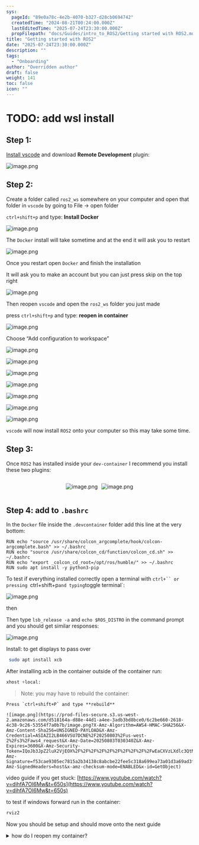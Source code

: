 ```yaml
---
sys:
  pageId: "89e0a78c-4e2b-4070-b327-d28cb0694742"
  createdTime: "2024-08-21T00:24:00.000Z"
  lastEditedTime: "2025-07-24T23:30:00.000Z"
  propFilepath: "docs/Guides/intro_to_ROS2/Getting started with ROS2.md"
title: "Getting started with ROS2"
date: "2025-07-24T23:30:00.000Z"
description: ""
tags:
  - "Onboarding"
author: "Overridden author"
draft: false
weight: 141
toc: false
icon: ""
---
```


# TODO: add wsl install

## Step 1:

[Install vscode](https://code.visualstudio.com/download) and download **Remote Development** plugin:

![image.png](https://prod-files-secure.s3.us-west-2.amazonaws.com/d518164a-d88e-44d1-a4ee-3adb3bd8bce0/efb52993-1881-4a40-b95e-6f020334f022/image.png?X-Amz-Algorithm=AWS4-HMAC-SHA256&X-Amz-Content-Sha256=UNSIGNED-PAYLOAD&X-Amz-Credential=ASIAZI2LB46664AQJ4UJ%2F20250803%2Fus-west-2%2Fs3%2Faws4_request&X-Amz-Date=20250803T030335Z&X-Amz-Expires=3600&X-Amz-Security-Token=IQoJb3JpZ2luX2VjEOX%2F%2F%2F%2F%2F%2F%2F%2F%2F%2FwEaCXVzLXdlc3QtMiJIMEYCIQCsfWBNx4LjtX%2Fl4OPdvdvBvTZhn36lHClXAGghC7zuegIhAMsq3yMABPGC6PZeeT%2BSzLcsoJGGeccS49CrlqJVBeqrKv8DCB4QABoMNjM3NDIzMTgzODA1IgzmCTgMHdaAlWPy6qIq3AMR8wt0VhFBZUS06NlprNJwF0bVIH3vTXz5kZYf5DP8T5FwKJ%2B2BPkkGOZrI6653wmawpcoFFJ5kuUbdDKpI%2FjVnLR1HliIvivYwY9G%2Fo%2BHlQQil9KquQig4R5Fn5MSXviOgZzDCzwiKcJe5t2%2BEhyKDNWW0KiYwEuX9qzlOYRBmky9Mr5FOd4qYT4bn7%2BDhMtR4ewOBj2sNoNNWB2kO67LX40PvTNwOdMXbQF8ts3CG9zv6ahPGJbMsPinheEvhczPh%2BQvgLxmI%2FKbnWN0QyyLz0RxmDZ2PFr%2BL6XR%2FW7WO5Z8Treq5ZKlmnB%2BzFG2%2Bo2FuQso98ufrcSsuUkgB39XCO18J0y80LtTWlWI%2BsrUqnizp1UjnWB9xortIidZvpW9YAyA9UpxhRUx0MEc36JGqLlNnd2mOwnLvB4EkbHqzJxlBabQl5RNzzAOniQU4K7eDmfG%2FD1Zv4obaRfqZckK185r7vI9xFIWzGgVdXkVmRukLLsMSW%2BWMfwUP4Amgus%2FWUSBfljQ9Es55ZCWs6BoUOV9lnkFzFwU0%2F9Kjy6SgwGH%2FEDGBQUXwert9xfl5QzrESJuB9Yz2YIYCJqo9tNSH7yHTWUp66w0b3tWSM007ZGbkivfqElyTuf86jC%2BgLrEBjqkAaTwAwS1WV471NG1ZlvHPUiP%2FrY187vvVSXlj%2BJVNLCjVlFxsZjEkiHbQxaH2xGDPtW5RBlda3u9TrltG5AAntNBqvQ2n8ATYZfglBeq91qugH0kWX4qUMhAiSQONCoLkna%2FFR%2B146Ket693EcNO9Q%2FLXhiJ7Warak1UTmEZNqpKHyNJzOihJXwS%2BX3%2B2D4AqUAp%2ByHsAwPSm2h0m0GTB7gn3IMb&X-Amz-Signature=f17770077755da54647dd477e6afb51842cefd8900a14e30412c479143e1d7e9&X-Amz-SignedHeaders=host&x-amz-checksum-mode=ENABLED&x-id=GetObject)

## Step 2:

Create a folder called `ros2_ws` somewhere on your computer and open that folder in `vscode` by going to File → open folder 

`ctrl+shift+p` and type: **Install Docker**

![image.png](https://prod-files-secure.s3.us-west-2.amazonaws.com/d518164a-d88e-44d1-a4ee-3adb3bd8bce0/2269dc0e-1cd5-47ff-bceb-c04ad9b2eab0/image.png?X-Amz-Algorithm=AWS4-HMAC-SHA256&X-Amz-Content-Sha256=UNSIGNED-PAYLOAD&X-Amz-Credential=ASIAZI2LB46664AQJ4UJ%2F20250803%2Fus-west-2%2Fs3%2Faws4_request&X-Amz-Date=20250803T030336Z&X-Amz-Expires=3600&X-Amz-Security-Token=IQoJb3JpZ2luX2VjEOX%2F%2F%2F%2F%2F%2F%2F%2F%2F%2FwEaCXVzLXdlc3QtMiJIMEYCIQCsfWBNx4LjtX%2Fl4OPdvdvBvTZhn36lHClXAGghC7zuegIhAMsq3yMABPGC6PZeeT%2BSzLcsoJGGeccS49CrlqJVBeqrKv8DCB4QABoMNjM3NDIzMTgzODA1IgzmCTgMHdaAlWPy6qIq3AMR8wt0VhFBZUS06NlprNJwF0bVIH3vTXz5kZYf5DP8T5FwKJ%2B2BPkkGOZrI6653wmawpcoFFJ5kuUbdDKpI%2FjVnLR1HliIvivYwY9G%2Fo%2BHlQQil9KquQig4R5Fn5MSXviOgZzDCzwiKcJe5t2%2BEhyKDNWW0KiYwEuX9qzlOYRBmky9Mr5FOd4qYT4bn7%2BDhMtR4ewOBj2sNoNNWB2kO67LX40PvTNwOdMXbQF8ts3CG9zv6ahPGJbMsPinheEvhczPh%2BQvgLxmI%2FKbnWN0QyyLz0RxmDZ2PFr%2BL6XR%2FW7WO5Z8Treq5ZKlmnB%2BzFG2%2Bo2FuQso98ufrcSsuUkgB39XCO18J0y80LtTWlWI%2BsrUqnizp1UjnWB9xortIidZvpW9YAyA9UpxhRUx0MEc36JGqLlNnd2mOwnLvB4EkbHqzJxlBabQl5RNzzAOniQU4K7eDmfG%2FD1Zv4obaRfqZckK185r7vI9xFIWzGgVdXkVmRukLLsMSW%2BWMfwUP4Amgus%2FWUSBfljQ9Es55ZCWs6BoUOV9lnkFzFwU0%2F9Kjy6SgwGH%2FEDGBQUXwert9xfl5QzrESJuB9Yz2YIYCJqo9tNSH7yHTWUp66w0b3tWSM007ZGbkivfqElyTuf86jC%2BgLrEBjqkAaTwAwS1WV471NG1ZlvHPUiP%2FrY187vvVSXlj%2BJVNLCjVlFxsZjEkiHbQxaH2xGDPtW5RBlda3u9TrltG5AAntNBqvQ2n8ATYZfglBeq91qugH0kWX4qUMhAiSQONCoLkna%2FFR%2B146Ket693EcNO9Q%2FLXhiJ7Warak1UTmEZNqpKHyNJzOihJXwS%2BX3%2B2D4AqUAp%2ByHsAwPSm2h0m0GTB7gn3IMb&X-Amz-Signature=440a71de3eb3b21319768348ead68a7bde2272c57db77a04ea6517b8d07197b2&X-Amz-SignedHeaders=host&x-amz-checksum-mode=ENABLED&x-id=GetObject)

The `Docker` install will take sometime and at the end it will ask you to restart

![image.png](https://prod-files-secure.s3.us-west-2.amazonaws.com/d518164a-d88e-44d1-a4ee-3adb3bd8bce0/ed233f78-be33-4b1f-b89c-9c346c0e961e/image.png?X-Amz-Algorithm=AWS4-HMAC-SHA256&X-Amz-Content-Sha256=UNSIGNED-PAYLOAD&X-Amz-Credential=ASIAZI2LB46664AQJ4UJ%2F20250803%2Fus-west-2%2Fs3%2Faws4_request&X-Amz-Date=20250803T030336Z&X-Amz-Expires=3600&X-Amz-Security-Token=IQoJb3JpZ2luX2VjEOX%2F%2F%2F%2F%2F%2F%2F%2F%2F%2FwEaCXVzLXdlc3QtMiJIMEYCIQCsfWBNx4LjtX%2Fl4OPdvdvBvTZhn36lHClXAGghC7zuegIhAMsq3yMABPGC6PZeeT%2BSzLcsoJGGeccS49CrlqJVBeqrKv8DCB4QABoMNjM3NDIzMTgzODA1IgzmCTgMHdaAlWPy6qIq3AMR8wt0VhFBZUS06NlprNJwF0bVIH3vTXz5kZYf5DP8T5FwKJ%2B2BPkkGOZrI6653wmawpcoFFJ5kuUbdDKpI%2FjVnLR1HliIvivYwY9G%2Fo%2BHlQQil9KquQig4R5Fn5MSXviOgZzDCzwiKcJe5t2%2BEhyKDNWW0KiYwEuX9qzlOYRBmky9Mr5FOd4qYT4bn7%2BDhMtR4ewOBj2sNoNNWB2kO67LX40PvTNwOdMXbQF8ts3CG9zv6ahPGJbMsPinheEvhczPh%2BQvgLxmI%2FKbnWN0QyyLz0RxmDZ2PFr%2BL6XR%2FW7WO5Z8Treq5ZKlmnB%2BzFG2%2Bo2FuQso98ufrcSsuUkgB39XCO18J0y80LtTWlWI%2BsrUqnizp1UjnWB9xortIidZvpW9YAyA9UpxhRUx0MEc36JGqLlNnd2mOwnLvB4EkbHqzJxlBabQl5RNzzAOniQU4K7eDmfG%2FD1Zv4obaRfqZckK185r7vI9xFIWzGgVdXkVmRukLLsMSW%2BWMfwUP4Amgus%2FWUSBfljQ9Es55ZCWs6BoUOV9lnkFzFwU0%2F9Kjy6SgwGH%2FEDGBQUXwert9xfl5QzrESJuB9Yz2YIYCJqo9tNSH7yHTWUp66w0b3tWSM007ZGbkivfqElyTuf86jC%2BgLrEBjqkAaTwAwS1WV471NG1ZlvHPUiP%2FrY187vvVSXlj%2BJVNLCjVlFxsZjEkiHbQxaH2xGDPtW5RBlda3u9TrltG5AAntNBqvQ2n8ATYZfglBeq91qugH0kWX4qUMhAiSQONCoLkna%2FFR%2B146Ket693EcNO9Q%2FLXhiJ7Warak1UTmEZNqpKHyNJzOihJXwS%2BX3%2B2D4AqUAp%2ByHsAwPSm2h0m0GTB7gn3IMb&X-Amz-Signature=55e63736934c547df1a70e6c2606c47f416c9f36337ec438cc7cc6900d34dd21&X-Amz-SignedHeaders=host&x-amz-checksum-mode=ENABLED&x-id=GetObject)

Once you restart open `Docker` and finish the installation

It will ask you to make an account but you can just press skip on the top right

![image.png](https://prod-files-secure.s3.us-west-2.amazonaws.com/d518164a-d88e-44d1-a4ee-3adb3bd8bce0/21010ad9-1659-4fd9-9f59-9932a09b2a3d/image.png?X-Amz-Algorithm=AWS4-HMAC-SHA256&X-Amz-Content-Sha256=UNSIGNED-PAYLOAD&X-Amz-Credential=ASIAZI2LB46664AQJ4UJ%2F20250803%2Fus-west-2%2Fs3%2Faws4_request&X-Amz-Date=20250803T030336Z&X-Amz-Expires=3600&X-Amz-Security-Token=IQoJb3JpZ2luX2VjEOX%2F%2F%2F%2F%2F%2F%2F%2F%2F%2FwEaCXVzLXdlc3QtMiJIMEYCIQCsfWBNx4LjtX%2Fl4OPdvdvBvTZhn36lHClXAGghC7zuegIhAMsq3yMABPGC6PZeeT%2BSzLcsoJGGeccS49CrlqJVBeqrKv8DCB4QABoMNjM3NDIzMTgzODA1IgzmCTgMHdaAlWPy6qIq3AMR8wt0VhFBZUS06NlprNJwF0bVIH3vTXz5kZYf5DP8T5FwKJ%2B2BPkkGOZrI6653wmawpcoFFJ5kuUbdDKpI%2FjVnLR1HliIvivYwY9G%2Fo%2BHlQQil9KquQig4R5Fn5MSXviOgZzDCzwiKcJe5t2%2BEhyKDNWW0KiYwEuX9qzlOYRBmky9Mr5FOd4qYT4bn7%2BDhMtR4ewOBj2sNoNNWB2kO67LX40PvTNwOdMXbQF8ts3CG9zv6ahPGJbMsPinheEvhczPh%2BQvgLxmI%2FKbnWN0QyyLz0RxmDZ2PFr%2BL6XR%2FW7WO5Z8Treq5ZKlmnB%2BzFG2%2Bo2FuQso98ufrcSsuUkgB39XCO18J0y80LtTWlWI%2BsrUqnizp1UjnWB9xortIidZvpW9YAyA9UpxhRUx0MEc36JGqLlNnd2mOwnLvB4EkbHqzJxlBabQl5RNzzAOniQU4K7eDmfG%2FD1Zv4obaRfqZckK185r7vI9xFIWzGgVdXkVmRukLLsMSW%2BWMfwUP4Amgus%2FWUSBfljQ9Es55ZCWs6BoUOV9lnkFzFwU0%2F9Kjy6SgwGH%2FEDGBQUXwert9xfl5QzrESJuB9Yz2YIYCJqo9tNSH7yHTWUp66w0b3tWSM007ZGbkivfqElyTuf86jC%2BgLrEBjqkAaTwAwS1WV471NG1ZlvHPUiP%2FrY187vvVSXlj%2BJVNLCjVlFxsZjEkiHbQxaH2xGDPtW5RBlda3u9TrltG5AAntNBqvQ2n8ATYZfglBeq91qugH0kWX4qUMhAiSQONCoLkna%2FFR%2B146Ket693EcNO9Q%2FLXhiJ7Warak1UTmEZNqpKHyNJzOihJXwS%2BX3%2B2D4AqUAp%2ByHsAwPSm2h0m0GTB7gn3IMb&X-Amz-Signature=d96da8ae7e5d8de6f2a72d21d7be4280c358d8de77cbe61a5352a0ec40d0a8b2&X-Amz-SignedHeaders=host&x-amz-checksum-mode=ENABLED&x-id=GetObject)

Then reopen `vscode` and open the `ros2_ws` folder you just made

press `ctrl+shift+p` and type: **reopen in container**

![image.png](https://prod-files-secure.s3.us-west-2.amazonaws.com/d518164a-d88e-44d1-a4ee-3adb3bd8bce0/4e93b8c2-41ad-488c-8095-c74205196118/image.png?X-Amz-Algorithm=AWS4-HMAC-SHA256&X-Amz-Content-Sha256=UNSIGNED-PAYLOAD&X-Amz-Credential=ASIAZI2LB46664AQJ4UJ%2F20250803%2Fus-west-2%2Fs3%2Faws4_request&X-Amz-Date=20250803T030336Z&X-Amz-Expires=3600&X-Amz-Security-Token=IQoJb3JpZ2luX2VjEOX%2F%2F%2F%2F%2F%2F%2F%2F%2F%2FwEaCXVzLXdlc3QtMiJIMEYCIQCsfWBNx4LjtX%2Fl4OPdvdvBvTZhn36lHClXAGghC7zuegIhAMsq3yMABPGC6PZeeT%2BSzLcsoJGGeccS49CrlqJVBeqrKv8DCB4QABoMNjM3NDIzMTgzODA1IgzmCTgMHdaAlWPy6qIq3AMR8wt0VhFBZUS06NlprNJwF0bVIH3vTXz5kZYf5DP8T5FwKJ%2B2BPkkGOZrI6653wmawpcoFFJ5kuUbdDKpI%2FjVnLR1HliIvivYwY9G%2Fo%2BHlQQil9KquQig4R5Fn5MSXviOgZzDCzwiKcJe5t2%2BEhyKDNWW0KiYwEuX9qzlOYRBmky9Mr5FOd4qYT4bn7%2BDhMtR4ewOBj2sNoNNWB2kO67LX40PvTNwOdMXbQF8ts3CG9zv6ahPGJbMsPinheEvhczPh%2BQvgLxmI%2FKbnWN0QyyLz0RxmDZ2PFr%2BL6XR%2FW7WO5Z8Treq5ZKlmnB%2BzFG2%2Bo2FuQso98ufrcSsuUkgB39XCO18J0y80LtTWlWI%2BsrUqnizp1UjnWB9xortIidZvpW9YAyA9UpxhRUx0MEc36JGqLlNnd2mOwnLvB4EkbHqzJxlBabQl5RNzzAOniQU4K7eDmfG%2FD1Zv4obaRfqZckK185r7vI9xFIWzGgVdXkVmRukLLsMSW%2BWMfwUP4Amgus%2FWUSBfljQ9Es55ZCWs6BoUOV9lnkFzFwU0%2F9Kjy6SgwGH%2FEDGBQUXwert9xfl5QzrESJuB9Yz2YIYCJqo9tNSH7yHTWUp66w0b3tWSM007ZGbkivfqElyTuf86jC%2BgLrEBjqkAaTwAwS1WV471NG1ZlvHPUiP%2FrY187vvVSXlj%2BJVNLCjVlFxsZjEkiHbQxaH2xGDPtW5RBlda3u9TrltG5AAntNBqvQ2n8ATYZfglBeq91qugH0kWX4qUMhAiSQONCoLkna%2FFR%2B146Ket693EcNO9Q%2FLXhiJ7Warak1UTmEZNqpKHyNJzOihJXwS%2BX3%2B2D4AqUAp%2ByHsAwPSm2h0m0GTB7gn3IMb&X-Amz-Signature=749e5da7509108a428667977f3fef9eccab45da80affb2548e75432168e462bc&X-Amz-SignedHeaders=host&x-amz-checksum-mode=ENABLED&x-id=GetObject)

Choose “Add configuration to workspace”

![image.png](https://prod-files-secure.s3.us-west-2.amazonaws.com/d518164a-d88e-44d1-a4ee-3adb3bd8bce0/9560b282-5060-4989-ba37-97e7b2c22476/image.png?X-Amz-Algorithm=AWS4-HMAC-SHA256&X-Amz-Content-Sha256=UNSIGNED-PAYLOAD&X-Amz-Credential=ASIAZI2LB46664AQJ4UJ%2F20250803%2Fus-west-2%2Fs3%2Faws4_request&X-Amz-Date=20250803T030336Z&X-Amz-Expires=3600&X-Amz-Security-Token=IQoJb3JpZ2luX2VjEOX%2F%2F%2F%2F%2F%2F%2F%2F%2F%2FwEaCXVzLXdlc3QtMiJIMEYCIQCsfWBNx4LjtX%2Fl4OPdvdvBvTZhn36lHClXAGghC7zuegIhAMsq3yMABPGC6PZeeT%2BSzLcsoJGGeccS49CrlqJVBeqrKv8DCB4QABoMNjM3NDIzMTgzODA1IgzmCTgMHdaAlWPy6qIq3AMR8wt0VhFBZUS06NlprNJwF0bVIH3vTXz5kZYf5DP8T5FwKJ%2B2BPkkGOZrI6653wmawpcoFFJ5kuUbdDKpI%2FjVnLR1HliIvivYwY9G%2Fo%2BHlQQil9KquQig4R5Fn5MSXviOgZzDCzwiKcJe5t2%2BEhyKDNWW0KiYwEuX9qzlOYRBmky9Mr5FOd4qYT4bn7%2BDhMtR4ewOBj2sNoNNWB2kO67LX40PvTNwOdMXbQF8ts3CG9zv6ahPGJbMsPinheEvhczPh%2BQvgLxmI%2FKbnWN0QyyLz0RxmDZ2PFr%2BL6XR%2FW7WO5Z8Treq5ZKlmnB%2BzFG2%2Bo2FuQso98ufrcSsuUkgB39XCO18J0y80LtTWlWI%2BsrUqnizp1UjnWB9xortIidZvpW9YAyA9UpxhRUx0MEc36JGqLlNnd2mOwnLvB4EkbHqzJxlBabQl5RNzzAOniQU4K7eDmfG%2FD1Zv4obaRfqZckK185r7vI9xFIWzGgVdXkVmRukLLsMSW%2BWMfwUP4Amgus%2FWUSBfljQ9Es55ZCWs6BoUOV9lnkFzFwU0%2F9Kjy6SgwGH%2FEDGBQUXwert9xfl5QzrESJuB9Yz2YIYCJqo9tNSH7yHTWUp66w0b3tWSM007ZGbkivfqElyTuf86jC%2BgLrEBjqkAaTwAwS1WV471NG1ZlvHPUiP%2FrY187vvVSXlj%2BJVNLCjVlFxsZjEkiHbQxaH2xGDPtW5RBlda3u9TrltG5AAntNBqvQ2n8ATYZfglBeq91qugH0kWX4qUMhAiSQONCoLkna%2FFR%2B146Ket693EcNO9Q%2FLXhiJ7Warak1UTmEZNqpKHyNJzOihJXwS%2BX3%2B2D4AqUAp%2ByHsAwPSm2h0m0GTB7gn3IMb&X-Amz-Signature=1e4aa93dde4a70bb2a828830883e628f59277aefc8160bd95381d4f5baecf1e7&X-Amz-SignedHeaders=host&x-amz-checksum-mode=ENABLED&x-id=GetObject)

![image.png](https://prod-files-secure.s3.us-west-2.amazonaws.com/d518164a-d88e-44d1-a4ee-3adb3bd8bce0/2ee63f81-886b-48e8-a553-dc6e5eac99e4/image.png?X-Amz-Algorithm=AWS4-HMAC-SHA256&X-Amz-Content-Sha256=UNSIGNED-PAYLOAD&X-Amz-Credential=ASIAZI2LB46664AQJ4UJ%2F20250803%2Fus-west-2%2Fs3%2Faws4_request&X-Amz-Date=20250803T030335Z&X-Amz-Expires=3600&X-Amz-Security-Token=IQoJb3JpZ2luX2VjEOX%2F%2F%2F%2F%2F%2F%2F%2F%2F%2FwEaCXVzLXdlc3QtMiJIMEYCIQCsfWBNx4LjtX%2Fl4OPdvdvBvTZhn36lHClXAGghC7zuegIhAMsq3yMABPGC6PZeeT%2BSzLcsoJGGeccS49CrlqJVBeqrKv8DCB4QABoMNjM3NDIzMTgzODA1IgzmCTgMHdaAlWPy6qIq3AMR8wt0VhFBZUS06NlprNJwF0bVIH3vTXz5kZYf5DP8T5FwKJ%2B2BPkkGOZrI6653wmawpcoFFJ5kuUbdDKpI%2FjVnLR1HliIvivYwY9G%2Fo%2BHlQQil9KquQig4R5Fn5MSXviOgZzDCzwiKcJe5t2%2BEhyKDNWW0KiYwEuX9qzlOYRBmky9Mr5FOd4qYT4bn7%2BDhMtR4ewOBj2sNoNNWB2kO67LX40PvTNwOdMXbQF8ts3CG9zv6ahPGJbMsPinheEvhczPh%2BQvgLxmI%2FKbnWN0QyyLz0RxmDZ2PFr%2BL6XR%2FW7WO5Z8Treq5ZKlmnB%2BzFG2%2Bo2FuQso98ufrcSsuUkgB39XCO18J0y80LtTWlWI%2BsrUqnizp1UjnWB9xortIidZvpW9YAyA9UpxhRUx0MEc36JGqLlNnd2mOwnLvB4EkbHqzJxlBabQl5RNzzAOniQU4K7eDmfG%2FD1Zv4obaRfqZckK185r7vI9xFIWzGgVdXkVmRukLLsMSW%2BWMfwUP4Amgus%2FWUSBfljQ9Es55ZCWs6BoUOV9lnkFzFwU0%2F9Kjy6SgwGH%2FEDGBQUXwert9xfl5QzrESJuB9Yz2YIYCJqo9tNSH7yHTWUp66w0b3tWSM007ZGbkivfqElyTuf86jC%2BgLrEBjqkAaTwAwS1WV471NG1ZlvHPUiP%2FrY187vvVSXlj%2BJVNLCjVlFxsZjEkiHbQxaH2xGDPtW5RBlda3u9TrltG5AAntNBqvQ2n8ATYZfglBeq91qugH0kWX4qUMhAiSQONCoLkna%2FFR%2B146Ket693EcNO9Q%2FLXhiJ7Warak1UTmEZNqpKHyNJzOihJXwS%2BX3%2B2D4AqUAp%2ByHsAwPSm2h0m0GTB7gn3IMb&X-Amz-Signature=e953cca98d781512e4362ca4fcb61ab5790fc1a16cc9c040ab8885c92b4774db&X-Amz-SignedHeaders=host&x-amz-checksum-mode=ENABLED&x-id=GetObject)

![image.png](https://prod-files-secure.s3.us-west-2.amazonaws.com/d518164a-d88e-44d1-a4ee-3adb3bd8bce0/e0fd626c-c8b6-4b2c-95d1-fa4c26514504/image.png?X-Amz-Algorithm=AWS4-HMAC-SHA256&X-Amz-Content-Sha256=UNSIGNED-PAYLOAD&X-Amz-Credential=ASIAZI2LB46664AQJ4UJ%2F20250803%2Fus-west-2%2Fs3%2Faws4_request&X-Amz-Date=20250803T030335Z&X-Amz-Expires=3600&X-Amz-Security-Token=IQoJb3JpZ2luX2VjEOX%2F%2F%2F%2F%2F%2F%2F%2F%2F%2FwEaCXVzLXdlc3QtMiJIMEYCIQCsfWBNx4LjtX%2Fl4OPdvdvBvTZhn36lHClXAGghC7zuegIhAMsq3yMABPGC6PZeeT%2BSzLcsoJGGeccS49CrlqJVBeqrKv8DCB4QABoMNjM3NDIzMTgzODA1IgzmCTgMHdaAlWPy6qIq3AMR8wt0VhFBZUS06NlprNJwF0bVIH3vTXz5kZYf5DP8T5FwKJ%2B2BPkkGOZrI6653wmawpcoFFJ5kuUbdDKpI%2FjVnLR1HliIvivYwY9G%2Fo%2BHlQQil9KquQig4R5Fn5MSXviOgZzDCzwiKcJe5t2%2BEhyKDNWW0KiYwEuX9qzlOYRBmky9Mr5FOd4qYT4bn7%2BDhMtR4ewOBj2sNoNNWB2kO67LX40PvTNwOdMXbQF8ts3CG9zv6ahPGJbMsPinheEvhczPh%2BQvgLxmI%2FKbnWN0QyyLz0RxmDZ2PFr%2BL6XR%2FW7WO5Z8Treq5ZKlmnB%2BzFG2%2Bo2FuQso98ufrcSsuUkgB39XCO18J0y80LtTWlWI%2BsrUqnizp1UjnWB9xortIidZvpW9YAyA9UpxhRUx0MEc36JGqLlNnd2mOwnLvB4EkbHqzJxlBabQl5RNzzAOniQU4K7eDmfG%2FD1Zv4obaRfqZckK185r7vI9xFIWzGgVdXkVmRukLLsMSW%2BWMfwUP4Amgus%2FWUSBfljQ9Es55ZCWs6BoUOV9lnkFzFwU0%2F9Kjy6SgwGH%2FEDGBQUXwert9xfl5QzrESJuB9Yz2YIYCJqo9tNSH7yHTWUp66w0b3tWSM007ZGbkivfqElyTuf86jC%2BgLrEBjqkAaTwAwS1WV471NG1ZlvHPUiP%2FrY187vvVSXlj%2BJVNLCjVlFxsZjEkiHbQxaH2xGDPtW5RBlda3u9TrltG5AAntNBqvQ2n8ATYZfglBeq91qugH0kWX4qUMhAiSQONCoLkna%2FFR%2B146Ket693EcNO9Q%2FLXhiJ7Warak1UTmEZNqpKHyNJzOihJXwS%2BX3%2B2D4AqUAp%2ByHsAwPSm2h0m0GTB7gn3IMb&X-Amz-Signature=870517cc438e31b99bfc531650713fb2209bfab5d8b23a62bd41c4a80469f884&X-Amz-SignedHeaders=host&x-amz-checksum-mode=ENABLED&x-id=GetObject)

![image.png](https://prod-files-secure.s3.us-west-2.amazonaws.com/d518164a-d88e-44d1-a4ee-3adb3bd8bce0/a2e13f50-d2ab-4719-a4c2-7ced634bfc9d/image.png?X-Amz-Algorithm=AWS4-HMAC-SHA256&X-Amz-Content-Sha256=UNSIGNED-PAYLOAD&X-Amz-Credential=ASIAZI2LB46664AQJ4UJ%2F20250803%2Fus-west-2%2Fs3%2Faws4_request&X-Amz-Date=20250803T030335Z&X-Amz-Expires=3600&X-Amz-Security-Token=IQoJb3JpZ2luX2VjEOX%2F%2F%2F%2F%2F%2F%2F%2F%2F%2FwEaCXVzLXdlc3QtMiJIMEYCIQCsfWBNx4LjtX%2Fl4OPdvdvBvTZhn36lHClXAGghC7zuegIhAMsq3yMABPGC6PZeeT%2BSzLcsoJGGeccS49CrlqJVBeqrKv8DCB4QABoMNjM3NDIzMTgzODA1IgzmCTgMHdaAlWPy6qIq3AMR8wt0VhFBZUS06NlprNJwF0bVIH3vTXz5kZYf5DP8T5FwKJ%2B2BPkkGOZrI6653wmawpcoFFJ5kuUbdDKpI%2FjVnLR1HliIvivYwY9G%2Fo%2BHlQQil9KquQig4R5Fn5MSXviOgZzDCzwiKcJe5t2%2BEhyKDNWW0KiYwEuX9qzlOYRBmky9Mr5FOd4qYT4bn7%2BDhMtR4ewOBj2sNoNNWB2kO67LX40PvTNwOdMXbQF8ts3CG9zv6ahPGJbMsPinheEvhczPh%2BQvgLxmI%2FKbnWN0QyyLz0RxmDZ2PFr%2BL6XR%2FW7WO5Z8Treq5ZKlmnB%2BzFG2%2Bo2FuQso98ufrcSsuUkgB39XCO18J0y80LtTWlWI%2BsrUqnizp1UjnWB9xortIidZvpW9YAyA9UpxhRUx0MEc36JGqLlNnd2mOwnLvB4EkbHqzJxlBabQl5RNzzAOniQU4K7eDmfG%2FD1Zv4obaRfqZckK185r7vI9xFIWzGgVdXkVmRukLLsMSW%2BWMfwUP4Amgus%2FWUSBfljQ9Es55ZCWs6BoUOV9lnkFzFwU0%2F9Kjy6SgwGH%2FEDGBQUXwert9xfl5QzrESJuB9Yz2YIYCJqo9tNSH7yHTWUp66w0b3tWSM007ZGbkivfqElyTuf86jC%2BgLrEBjqkAaTwAwS1WV471NG1ZlvHPUiP%2FrY187vvVSXlj%2BJVNLCjVlFxsZjEkiHbQxaH2xGDPtW5RBlda3u9TrltG5AAntNBqvQ2n8ATYZfglBeq91qugH0kWX4qUMhAiSQONCoLkna%2FFR%2B146Ket693EcNO9Q%2FLXhiJ7Warak1UTmEZNqpKHyNJzOihJXwS%2BX3%2B2D4AqUAp%2ByHsAwPSm2h0m0GTB7gn3IMb&X-Amz-Signature=0f8115fbd9c38a5e0899230e9d33d2f8c1f835ae18c5478183a67f83d7425428&X-Amz-SignedHeaders=host&x-amz-checksum-mode=ENABLED&x-id=GetObject)

![image.png](https://prod-files-secure.s3.us-west-2.amazonaws.com/d518164a-d88e-44d1-a4ee-3adb3bd8bce0/6cc478ad-aaba-4bf7-9fcc-403277ab896c/image.png?X-Amz-Algorithm=AWS4-HMAC-SHA256&X-Amz-Content-Sha256=UNSIGNED-PAYLOAD&X-Amz-Credential=ASIAZI2LB46664AQJ4UJ%2F20250803%2Fus-west-2%2Fs3%2Faws4_request&X-Amz-Date=20250803T030336Z&X-Amz-Expires=3600&X-Amz-Security-Token=IQoJb3JpZ2luX2VjEOX%2F%2F%2F%2F%2F%2F%2F%2F%2F%2FwEaCXVzLXdlc3QtMiJIMEYCIQCsfWBNx4LjtX%2Fl4OPdvdvBvTZhn36lHClXAGghC7zuegIhAMsq3yMABPGC6PZeeT%2BSzLcsoJGGeccS49CrlqJVBeqrKv8DCB4QABoMNjM3NDIzMTgzODA1IgzmCTgMHdaAlWPy6qIq3AMR8wt0VhFBZUS06NlprNJwF0bVIH3vTXz5kZYf5DP8T5FwKJ%2B2BPkkGOZrI6653wmawpcoFFJ5kuUbdDKpI%2FjVnLR1HliIvivYwY9G%2Fo%2BHlQQil9KquQig4R5Fn5MSXviOgZzDCzwiKcJe5t2%2BEhyKDNWW0KiYwEuX9qzlOYRBmky9Mr5FOd4qYT4bn7%2BDhMtR4ewOBj2sNoNNWB2kO67LX40PvTNwOdMXbQF8ts3CG9zv6ahPGJbMsPinheEvhczPh%2BQvgLxmI%2FKbnWN0QyyLz0RxmDZ2PFr%2BL6XR%2FW7WO5Z8Treq5ZKlmnB%2BzFG2%2Bo2FuQso98ufrcSsuUkgB39XCO18J0y80LtTWlWI%2BsrUqnizp1UjnWB9xortIidZvpW9YAyA9UpxhRUx0MEc36JGqLlNnd2mOwnLvB4EkbHqzJxlBabQl5RNzzAOniQU4K7eDmfG%2FD1Zv4obaRfqZckK185r7vI9xFIWzGgVdXkVmRukLLsMSW%2BWMfwUP4Amgus%2FWUSBfljQ9Es55ZCWs6BoUOV9lnkFzFwU0%2F9Kjy6SgwGH%2FEDGBQUXwert9xfl5QzrESJuB9Yz2YIYCJqo9tNSH7yHTWUp66w0b3tWSM007ZGbkivfqElyTuf86jC%2BgLrEBjqkAaTwAwS1WV471NG1ZlvHPUiP%2FrY187vvVSXlj%2BJVNLCjVlFxsZjEkiHbQxaH2xGDPtW5RBlda3u9TrltG5AAntNBqvQ2n8ATYZfglBeq91qugH0kWX4qUMhAiSQONCoLkna%2FFR%2B146Ket693EcNO9Q%2FLXhiJ7Warak1UTmEZNqpKHyNJzOihJXwS%2BX3%2B2D4AqUAp%2ByHsAwPSm2h0m0GTB7gn3IMb&X-Amz-Signature=94533f637a78ffaaae4f9b4c18811d00839948a5afc3274a767dfa3e9212f161&X-Amz-SignedHeaders=host&x-amz-checksum-mode=ENABLED&x-id=GetObject)

![image.png](https://prod-files-secure.s3.us-west-2.amazonaws.com/d518164a-d88e-44d1-a4ee-3adb3bd8bce0/53255b28-f75e-430f-b9e3-c0ac8577e42b/image.png?X-Amz-Algorithm=AWS4-HMAC-SHA256&X-Amz-Content-Sha256=UNSIGNED-PAYLOAD&X-Amz-Credential=ASIAZI2LB46664AQJ4UJ%2F20250803%2Fus-west-2%2Fs3%2Faws4_request&X-Amz-Date=20250803T030335Z&X-Amz-Expires=3600&X-Amz-Security-Token=IQoJb3JpZ2luX2VjEOX%2F%2F%2F%2F%2F%2F%2F%2F%2F%2FwEaCXVzLXdlc3QtMiJIMEYCIQCsfWBNx4LjtX%2Fl4OPdvdvBvTZhn36lHClXAGghC7zuegIhAMsq3yMABPGC6PZeeT%2BSzLcsoJGGeccS49CrlqJVBeqrKv8DCB4QABoMNjM3NDIzMTgzODA1IgzmCTgMHdaAlWPy6qIq3AMR8wt0VhFBZUS06NlprNJwF0bVIH3vTXz5kZYf5DP8T5FwKJ%2B2BPkkGOZrI6653wmawpcoFFJ5kuUbdDKpI%2FjVnLR1HliIvivYwY9G%2Fo%2BHlQQil9KquQig4R5Fn5MSXviOgZzDCzwiKcJe5t2%2BEhyKDNWW0KiYwEuX9qzlOYRBmky9Mr5FOd4qYT4bn7%2BDhMtR4ewOBj2sNoNNWB2kO67LX40PvTNwOdMXbQF8ts3CG9zv6ahPGJbMsPinheEvhczPh%2BQvgLxmI%2FKbnWN0QyyLz0RxmDZ2PFr%2BL6XR%2FW7WO5Z8Treq5ZKlmnB%2BzFG2%2Bo2FuQso98ufrcSsuUkgB39XCO18J0y80LtTWlWI%2BsrUqnizp1UjnWB9xortIidZvpW9YAyA9UpxhRUx0MEc36JGqLlNnd2mOwnLvB4EkbHqzJxlBabQl5RNzzAOniQU4K7eDmfG%2FD1Zv4obaRfqZckK185r7vI9xFIWzGgVdXkVmRukLLsMSW%2BWMfwUP4Amgus%2FWUSBfljQ9Es55ZCWs6BoUOV9lnkFzFwU0%2F9Kjy6SgwGH%2FEDGBQUXwert9xfl5QzrESJuB9Yz2YIYCJqo9tNSH7yHTWUp66w0b3tWSM007ZGbkivfqElyTuf86jC%2BgLrEBjqkAaTwAwS1WV471NG1ZlvHPUiP%2FrY187vvVSXlj%2BJVNLCjVlFxsZjEkiHbQxaH2xGDPtW5RBlda3u9TrltG5AAntNBqvQ2n8ATYZfglBeq91qugH0kWX4qUMhAiSQONCoLkna%2FFR%2B146Ket693EcNO9Q%2FLXhiJ7Warak1UTmEZNqpKHyNJzOihJXwS%2BX3%2B2D4AqUAp%2ByHsAwPSm2h0m0GTB7gn3IMb&X-Amz-Signature=90a9c0fa2c8baab037b0e423d8ec0b71b645b2ad92a002ea8d3bf12fadd4f714&X-Amz-SignedHeaders=host&x-amz-checksum-mode=ENABLED&x-id=GetObject)

![image.png](https://prod-files-secure.s3.us-west-2.amazonaws.com/d518164a-d88e-44d1-a4ee-3adb3bd8bce0/7c562767-5af9-4ffb-97d1-327bcdf4ee00/image.png?X-Amz-Algorithm=AWS4-HMAC-SHA256&X-Amz-Content-Sha256=UNSIGNED-PAYLOAD&X-Amz-Credential=ASIAZI2LB46664AQJ4UJ%2F20250803%2Fus-west-2%2Fs3%2Faws4_request&X-Amz-Date=20250803T030336Z&X-Amz-Expires=3600&X-Amz-Security-Token=IQoJb3JpZ2luX2VjEOX%2F%2F%2F%2F%2F%2F%2F%2F%2F%2FwEaCXVzLXdlc3QtMiJIMEYCIQCsfWBNx4LjtX%2Fl4OPdvdvBvTZhn36lHClXAGghC7zuegIhAMsq3yMABPGC6PZeeT%2BSzLcsoJGGeccS49CrlqJVBeqrKv8DCB4QABoMNjM3NDIzMTgzODA1IgzmCTgMHdaAlWPy6qIq3AMR8wt0VhFBZUS06NlprNJwF0bVIH3vTXz5kZYf5DP8T5FwKJ%2B2BPkkGOZrI6653wmawpcoFFJ5kuUbdDKpI%2FjVnLR1HliIvivYwY9G%2Fo%2BHlQQil9KquQig4R5Fn5MSXviOgZzDCzwiKcJe5t2%2BEhyKDNWW0KiYwEuX9qzlOYRBmky9Mr5FOd4qYT4bn7%2BDhMtR4ewOBj2sNoNNWB2kO67LX40PvTNwOdMXbQF8ts3CG9zv6ahPGJbMsPinheEvhczPh%2BQvgLxmI%2FKbnWN0QyyLz0RxmDZ2PFr%2BL6XR%2FW7WO5Z8Treq5ZKlmnB%2BzFG2%2Bo2FuQso98ufrcSsuUkgB39XCO18J0y80LtTWlWI%2BsrUqnizp1UjnWB9xortIidZvpW9YAyA9UpxhRUx0MEc36JGqLlNnd2mOwnLvB4EkbHqzJxlBabQl5RNzzAOniQU4K7eDmfG%2FD1Zv4obaRfqZckK185r7vI9xFIWzGgVdXkVmRukLLsMSW%2BWMfwUP4Amgus%2FWUSBfljQ9Es55ZCWs6BoUOV9lnkFzFwU0%2F9Kjy6SgwGH%2FEDGBQUXwert9xfl5QzrESJuB9Yz2YIYCJqo9tNSH7yHTWUp66w0b3tWSM007ZGbkivfqElyTuf86jC%2BgLrEBjqkAaTwAwS1WV471NG1ZlvHPUiP%2FrY187vvVSXlj%2BJVNLCjVlFxsZjEkiHbQxaH2xGDPtW5RBlda3u9TrltG5AAntNBqvQ2n8ATYZfglBeq91qugH0kWX4qUMhAiSQONCoLkna%2FFR%2B146Ket693EcNO9Q%2FLXhiJ7Warak1UTmEZNqpKHyNJzOihJXwS%2BX3%2B2D4AqUAp%2ByHsAwPSm2h0m0GTB7gn3IMb&X-Amz-Signature=3bf2b9e7af7a06a5e86024cc73b7b57360c0022fce9bafd8b5a93d4bbb1a1083&X-Amz-SignedHeaders=host&x-amz-checksum-mode=ENABLED&x-id=GetObject)

`vscode` will now install `ROS2` onto your computer so this may take some time.

## Step 3:

Once `ROS2` has installed inside your `dev-container` I recommend you install these two plugins:

<div style="display: flex;flex-direction: row; column-gap:10px; max-width: 630px;justify-content: center;">
<div>

![image.png](https://prod-files-secure.s3.us-west-2.amazonaws.com/d518164a-d88e-44d1-a4ee-3adb3bd8bce0/3fc3d550-5a54-4ba1-ba6b-faa01cdb7369/image.png?X-Amz-Algorithm=AWS4-HMAC-SHA256&X-Amz-Content-Sha256=UNSIGNED-PAYLOAD&X-Amz-Credential=ASIAZI2LB466U5QV7ULF%2F20250803%2Fus-west-2%2Fs3%2Faws4_request&X-Amz-Date=20250803T030338Z&X-Amz-Expires=3600&X-Amz-Security-Token=IQoJb3JpZ2luX2VjEOX%2F%2F%2F%2F%2F%2F%2F%2F%2F%2FwEaCXVzLXdlc3QtMiJHMEUCIAliFglaToAQO8tluheEe9kMkoaW6UKsr%2B36ISpf3v76AiEAvWkUahPdutX0x5E0p5mvgLnXEpSCThpKSthyNhaHFtYq%2FwMIHhAAGgw2Mzc0MjMxODM4MDUiDIBDAz5jGET1l3glCyrcA9cEia8BA3%2FjtsW9VKNp6BEUqcf%2BtGvIMGmhqamnFOBug3afFKObDNWFhPQOFz9ZDDuCiJqpQnDjHGuEvsGWa0mmQncoWVx1nVjtYcK19DYJlDH3zCFtlMG53UIhkLhOWS13tbWRubZ9E3kxB%2FljOpLIYrfI5CYCndk0aEdctb83Rfy8wHD%2BXEeCj5WJo9YRzPT%2BLy40RtdbGlDWkobFanhPK3r6uGS0ioh3POqXByMDpuONi6iU8V9VHYSgoTMKl%2BuiBdH29ZJfaEQX9JiXSpEQmqaGbtvEFjR8T0nn6oX2TVmfqjpc2RljaG3E86Op7%2BXQvKOpXf5wXHPCj6IdXOJHj6YGmeiQ6bjX1AKwpTLb65uFQruE8b6OGw0xluZgUZP4XQihPxAbmn63I0wWHGhQd1QBuu9Hm1fjbMvQz0asCoHusTGgP4TRZtMD9lbKZSqx8tNvL79nkOy3LKY5pPctIyr%2BdAWNyoT3dMdhMD478fwPeB6%2BmwoOk7giGY7X3cyvJkdKaYYaRVTzrhHOIAMjAssoQRxOPhEGSAvrLllyNHOYQgK8AI1A22tuHcYwcXTdrROutixeL0YotkSG5ToSoRP4Q28qfxky2oHM6dwkJPog9slLfF4ZICc3MNmAusQGOqUB1L0XzNlhti2YQMNccTK3u2tWr%2BY3N%2B5pA5oXjLj4qPoSL5ANFv3pf9f7yN6PdWe%2Fq872VawQePFpa702PGqYeHrh0nzkAfPv972j3uaylI7JQk4GHiw%2BTHnXeADlp9LbJ0UWBwoxmnZk8%2FGAbCz8UCViSmPni7zvgBNUtvpE4BdCMIw4sF5vqiCQ6VItMCQmrcUlS5h%2B%2FCLd6VkHqRkadNLkWwPO&X-Amz-Signature=7ec880f7d81d701d98d4a02602838e4e8490988df83be542dd7b1353194c399a&X-Amz-SignedHeaders=host&x-amz-checksum-mode=ENABLED&x-id=GetObject)

</div>
<div>

![image.png](https://prod-files-secure.s3.us-west-2.amazonaws.com/d518164a-d88e-44d1-a4ee-3adb3bd8bce0/d994cc66-13c2-4093-a5a3-f84cf4601a82/image.png?X-Amz-Algorithm=AWS4-HMAC-SHA256&X-Amz-Content-Sha256=UNSIGNED-PAYLOAD&X-Amz-Credential=ASIAZI2LB46657CVTYYY%2F20250803%2Fus-west-2%2Fs3%2Faws4_request&X-Amz-Date=20250803T030340Z&X-Amz-Expires=3600&X-Amz-Security-Token=IQoJb3JpZ2luX2VjEOX%2F%2F%2F%2F%2F%2F%2F%2F%2F%2FwEaCXVzLXdlc3QtMiJHMEUCIHjbyfI5nYdgSKs%2FDbEF7eFqSYzmb%2BRWe1ut5XD4E8JUAiEAsMDQntygzCkA6yRzqUA0gUB5UDsKILsszglDQ9g7F7Iq%2FwMIHhAAGgw2Mzc0MjMxODM4MDUiDDmjIvrtcou%2BUtxjASrcA7Ui5Idw8qrcUkDw1V2bqa4wy7xepA2cHBudXn4WCrDr%2FwANxL8okviNfK0q4tCfowKieqON4qw3mEj7ZRjYLrBvb3BLyJ4XoZiqlJVRkhEXe4opOzR%2FHTeE5NcMm%2Fx83LFyFpkP7QzaD%2FOCtyY6av0UQavQf%2FZN7lCYHClUWbHZGWgco69ZM0haIUiCKQMFPnQXshXZwrHVdKvQP%2FnegvWBRxd0g7%2Fj2Y90CUTI2abFSGWkz8zpx91ar2CZawaDYJX6wdCX6H%2FIyteaO5yGrZ9PUhdAwjMy1hrPUZKd8BkMKubYlx3RiCe5VQ%2BtaHLQmkSmZcRMLpY2oVP0W%2Fc121CsPY8Ab1RAwZq4EyAGFDNvnE3dxSkYP4aehCEojvSBpLq0egQcyi%2FHD6J7wBpFHoPJdbk01Kt1YuPkQ7OV7%2FF%2FdajiUxp0WvZsMvLmrAl%2BIqXZmXpBu7aGQqlODJ%2FZ4hHQzI8at4SPfXXDKktNx%2BHzTri0LASnKOtL%2F1TRBF8CTAKlrfP2oQQfZrxMA6l9302IaAS%2Fh91dkUe661KUyQQSRrbj1CXtF6o%2FpILNLehXXc7cxsFr4p6mBabGZY3so4VbviRGh4CyJQlAtPF6A72XuwX5Z3RSYmSrp41%2BMPKAusQGOqUB09MHC%2BMxr%2FouYiyBE4XaQKN%2BTw9o9FiTbRtAwrHdQIGk%2BUcNBqfNkeqtNi2%2BOaGaBAJMihVccHdJDcjTPw7eWwl%2Fth9ucJfvCSRqGcTIzEE5O5KT6Jddru%2BQRIRHzQ4dVD7Myf1ljdvp%2BXMoZerI4saDWU90g8c1erPrAjIy563sth8M39PX0UCpo40OIMYhNd0HSfxhKX%2FTLxz%2Fvo0Q%2BUmUspsB&X-Amz-Signature=c038865638d0be9e98e8dc23f813b04951d568a7a26f5d241624cc6caf6dfc86&X-Amz-SignedHeaders=host&x-amz-checksum-mode=ENABLED&x-id=GetObject)

</div>
</div>

## Step 4: add to `.bashrc`

In the `Docker` file inside the `.devcontainer` folder add this line at the very bottom: 

```docker
RUN echo "source /usr/share/colcon_argcomplete/hook/colcon-argcomplete.bash" >> ~/.bashrc
RUN echo "source /usr/share/colcon_cd/function/colcon_cd.sh" >> ~/.bashrc
RUN echo "export _colcon_cd_root=/opt/ros/humble/" >> ~/.bashrc
RUN sudo apt install -y python3-pip 
```

To test if everything installed correctly open a terminal with `ctrl+`` or pressing `ctrl+shift+p` and typing `toggle terminal`:

![image.png](https://prod-files-secure.s3.us-west-2.amazonaws.com/d518164a-d88e-44d1-a4ee-3adb3bd8bce0/6a4943d8-b04e-4c02-9a58-775f3384d1a5/image.png?X-Amz-Algorithm=AWS4-HMAC-SHA256&X-Amz-Content-Sha256=UNSIGNED-PAYLOAD&X-Amz-Credential=ASIAZI2LB46664AQJ4UJ%2F20250803%2Fus-west-2%2Fs3%2Faws4_request&X-Amz-Date=20250803T030336Z&X-Amz-Expires=3600&X-Amz-Security-Token=IQoJb3JpZ2luX2VjEOX%2F%2F%2F%2F%2F%2F%2F%2F%2F%2FwEaCXVzLXdlc3QtMiJIMEYCIQCsfWBNx4LjtX%2Fl4OPdvdvBvTZhn36lHClXAGghC7zuegIhAMsq3yMABPGC6PZeeT%2BSzLcsoJGGeccS49CrlqJVBeqrKv8DCB4QABoMNjM3NDIzMTgzODA1IgzmCTgMHdaAlWPy6qIq3AMR8wt0VhFBZUS06NlprNJwF0bVIH3vTXz5kZYf5DP8T5FwKJ%2B2BPkkGOZrI6653wmawpcoFFJ5kuUbdDKpI%2FjVnLR1HliIvivYwY9G%2Fo%2BHlQQil9KquQig4R5Fn5MSXviOgZzDCzwiKcJe5t2%2BEhyKDNWW0KiYwEuX9qzlOYRBmky9Mr5FOd4qYT4bn7%2BDhMtR4ewOBj2sNoNNWB2kO67LX40PvTNwOdMXbQF8ts3CG9zv6ahPGJbMsPinheEvhczPh%2BQvgLxmI%2FKbnWN0QyyLz0RxmDZ2PFr%2BL6XR%2FW7WO5Z8Treq5ZKlmnB%2BzFG2%2Bo2FuQso98ufrcSsuUkgB39XCO18J0y80LtTWlWI%2BsrUqnizp1UjnWB9xortIidZvpW9YAyA9UpxhRUx0MEc36JGqLlNnd2mOwnLvB4EkbHqzJxlBabQl5RNzzAOniQU4K7eDmfG%2FD1Zv4obaRfqZckK185r7vI9xFIWzGgVdXkVmRukLLsMSW%2BWMfwUP4Amgus%2FWUSBfljQ9Es55ZCWs6BoUOV9lnkFzFwU0%2F9Kjy6SgwGH%2FEDGBQUXwert9xfl5QzrESJuB9Yz2YIYCJqo9tNSH7yHTWUp66w0b3tWSM007ZGbkivfqElyTuf86jC%2BgLrEBjqkAaTwAwS1WV471NG1ZlvHPUiP%2FrY187vvVSXlj%2BJVNLCjVlFxsZjEkiHbQxaH2xGDPtW5RBlda3u9TrltG5AAntNBqvQ2n8ATYZfglBeq91qugH0kWX4qUMhAiSQONCoLkna%2FFR%2B146Ket693EcNO9Q%2FLXhiJ7Warak1UTmEZNqpKHyNJzOihJXwS%2BX3%2B2D4AqUAp%2ByHsAwPSm2h0m0GTB7gn3IMb&X-Amz-Signature=c23165728325432169821564c6ac76e574a1671b681a5e6054e3efbae292b00d&X-Amz-SignedHeaders=host&x-amz-checksum-mode=ENABLED&x-id=GetObject)

then 

Then type `lsb_release -a` and `echo $ROS_DISTRO` in the command prompt and you should get similar responses:

![image.png](https://prod-files-secure.s3.us-west-2.amazonaws.com/d518164a-d88e-44d1-a4ee-3adb3bd8bce0/3e635dec-a805-4e85-8b9e-d000e5b71a4e/image.png?X-Amz-Algorithm=AWS4-HMAC-SHA256&X-Amz-Content-Sha256=UNSIGNED-PAYLOAD&X-Amz-Credential=ASIAZI2LB46664AQJ4UJ%2F20250803%2Fus-west-2%2Fs3%2Faws4_request&X-Amz-Date=20250803T030336Z&X-Amz-Expires=3600&X-Amz-Security-Token=IQoJb3JpZ2luX2VjEOX%2F%2F%2F%2F%2F%2F%2F%2F%2F%2FwEaCXVzLXdlc3QtMiJIMEYCIQCsfWBNx4LjtX%2Fl4OPdvdvBvTZhn36lHClXAGghC7zuegIhAMsq3yMABPGC6PZeeT%2BSzLcsoJGGeccS49CrlqJVBeqrKv8DCB4QABoMNjM3NDIzMTgzODA1IgzmCTgMHdaAlWPy6qIq3AMR8wt0VhFBZUS06NlprNJwF0bVIH3vTXz5kZYf5DP8T5FwKJ%2B2BPkkGOZrI6653wmawpcoFFJ5kuUbdDKpI%2FjVnLR1HliIvivYwY9G%2Fo%2BHlQQil9KquQig4R5Fn5MSXviOgZzDCzwiKcJe5t2%2BEhyKDNWW0KiYwEuX9qzlOYRBmky9Mr5FOd4qYT4bn7%2BDhMtR4ewOBj2sNoNNWB2kO67LX40PvTNwOdMXbQF8ts3CG9zv6ahPGJbMsPinheEvhczPh%2BQvgLxmI%2FKbnWN0QyyLz0RxmDZ2PFr%2BL6XR%2FW7WO5Z8Treq5ZKlmnB%2BzFG2%2Bo2FuQso98ufrcSsuUkgB39XCO18J0y80LtTWlWI%2BsrUqnizp1UjnWB9xortIidZvpW9YAyA9UpxhRUx0MEc36JGqLlNnd2mOwnLvB4EkbHqzJxlBabQl5RNzzAOniQU4K7eDmfG%2FD1Zv4obaRfqZckK185r7vI9xFIWzGgVdXkVmRukLLsMSW%2BWMfwUP4Amgus%2FWUSBfljQ9Es55ZCWs6BoUOV9lnkFzFwU0%2F9Kjy6SgwGH%2FEDGBQUXwert9xfl5QzrESJuB9Yz2YIYCJqo9tNSH7yHTWUp66w0b3tWSM007ZGbkivfqElyTuf86jC%2BgLrEBjqkAaTwAwS1WV471NG1ZlvHPUiP%2FrY187vvVSXlj%2BJVNLCjVlFxsZjEkiHbQxaH2xGDPtW5RBlda3u9TrltG5AAntNBqvQ2n8ATYZfglBeq91qugH0kWX4qUMhAiSQONCoLkna%2FFR%2B146Ket693EcNO9Q%2FLXhiJ7Warak1UTmEZNqpKHyNJzOihJXwS%2BX3%2B2D4AqUAp%2ByHsAwPSm2h0m0GTB7gn3IMb&X-Amz-Signature=cb29085065730d162a4388819c7c8ed930f8cef651ebadc5edacce8b064314bc&X-Amz-SignedHeaders=host&x-amz-checksum-mode=ENABLED&x-id=GetObject)

Install:  to get displays to pass over

```bash
 sudo apt install xcb
```

After installing xcb in the container outside of the container run:

```python
xhost +local:
```

> Note: you may have to rebuild the container:

	Press `ctrl+shift+P` and type **rebuild**

	![image.png](https://prod-files-secure.s3.us-west-2.amazonaws.com/d518164a-d88e-44d1-a4ee-3adb3bd8bce0/6c2be660-2618-4c38-9c26-53554f7a0b7b/image.png?X-Amz-Algorithm=AWS4-HMAC-SHA256&X-Amz-Content-Sha256=UNSIGNED-PAYLOAD&X-Amz-Credential=ASIAZI2LB466VSU7DCNE%2F20250803%2Fus-west-2%2Fs3%2Faws4_request&X-Amz-Date=20250803T030340Z&X-Amz-Expires=3600&X-Amz-Security-Token=IQoJb3JpZ2luX2VjEOX%2F%2F%2F%2F%2F%2F%2F%2F%2F%2FwEaCXVzLXdlc3QtMiJIMEYCIQDEWQ00QWVd%2FLa87jGsVDdSmE3Ca7%2BV2icxJjjF%2FhwUyQIhANQqL8j%2BYIH%2FE5J8HwNsq7%2BgNZFxDFTq3U7AtcB7KVZpKv8DCB4QABoMNjM3NDIzMTgzODA1IgzB8OiHcdI6FhSJ%2F3cq3APfcVixqzO372kRuQtWNeQrn498y5o%2BxOTmtB4KllTtVZ%2FCn5vyO7hrGtnmXxHzRfnXgy7xi%2FknhciWebkzp%2BErp3yP4Wph%2BQWuLfEJBy6TTcsgnOZCYm0zEUTVU2WZsfu61aRCZX0E3fV9FNs05kxc9qJq3e1C8%2Ba5kB2d8yE2okO%2FwzD9%2FYT%2FxEvigaTAYYLv%2B9GRAv4MLgEsgOO0T4zYyY26%2FmUqTSkj45MIoXeG2zrIvsGz%2BBk4Of8s1c2Mwc0PR8amDKb9n0Zdwa0mze4FSZ%2FpHbmd%2FddUXH8iXWiR1DltbXPThItivlX%2BgWv2ylO%2BihoWLfH6dddxaNBGO%2Bj%2B6lVu30reCNL4AUOkPcjq41VJrCohCiX5D5fGDlGI5Xw2RrzjXLcwo9xd8qrhmDTBFmd8pd1MTsgWSrfxTrj5OeQj%2BgdQyhWmZPcIeLGqos3s5c%2BtlhFiJx%2BgU9RJFuXBOTJOw3Ok91bnFWxy0772qjTyyt4hUtYNWXEuuH62ZqkJIIs2uU6OATMA%2BfYjd0zbd4ATPOJIj160N6AFTpiLIu7FmB4F0KX5%2Bf0eO%2BcMsK6tYTVFOAFEOkqLhgV7Nh2rz6qMnuF3bwx49q3CxA0EFP6zFUT6FfoO3A%2FRWTC0gLrEBjqkAUHeNn1oBbFPQxCkDuIQJqYGchjioAbqz49uGUBBUJeslbmYg%2BNl4va8pzzTbqQs%2Fbzzi2RyH%2BJgpPXZ3cL9Q2JA4478A%2FxbLbDMFY8CKhEm9frYIwFZ2EJl9b4%2FpGgi6REgiXpBV5hJLvRFIfvzF2gzUvXX6APauEgfZh0PhJ03x50Z%2FOz%2FJtsw5Oh5vChFNZSk0F1vI5p3yNLSJiAfaeaVs9y%2F&X-Amz-Signature=f53cae9305ec7815a2b34138c8abcbe22fee5c318a699ea73a01d3a69ad3f6e8&X-Amz-SignedHeaders=host&x-amz-checksum-mode=ENABLED&x-id=GetObject)

video guide if you get stuck: [https://www.youtube.com/watch?v=dihfA7Ol6Mw&t=650s](https://www.youtube.com/watch?v=dihfA7Ol6Mw&t=650s)

to test if windows forward run in the container:

```bash
rviz2
```

Now you should be setup and should move onto the next guide 

<details>
      <summary>how do I reopen my container?</summary>
      TODO:
  </details>
